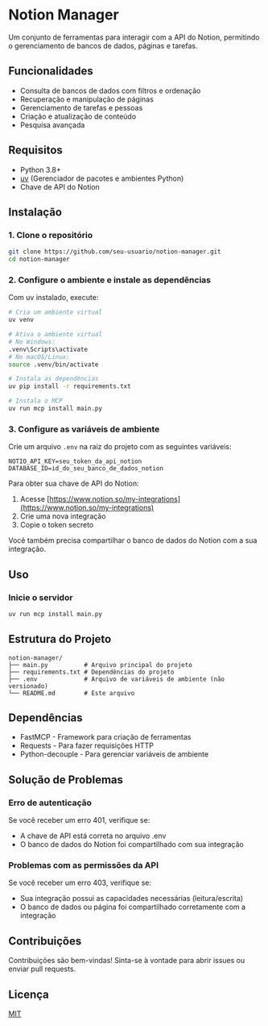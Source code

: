 # Notion Manager

Um conjunto de ferramentas para interagir com a API do Notion, permitindo o gerenciamento de bancos de dados, páginas e tarefas.

## Funcionalidades

- Consulta de bancos de dados com filtros e ordenação
- Recuperação e manipulação de páginas
- Gerenciamento de tarefas e pessoas
- Criação e atualização de conteúdo
- Pesquisa avançada

## Requisitos

- Python 3.8+
- [uv](https://github.com/astral-sh/uv) (Gerenciador de pacotes e ambientes Python)
- Chave de API do Notion

## Instalação

### 1. Clone o repositório

```bash
git clone https://github.com/seu-usuario/notion-manager.git
cd notion-manager
```

### 2. Configure o ambiente e instale as dependências

Com uv instalado, execute:

```bash
# Cria um ambiente virtual
uv venv

# Ativa o ambiente virtual
# No Windows:
.venv\Scripts\activate
# No macOS/Linux:
source .venv/bin/activate

# Instala as dependências
uv pip install -r requirements.txt

# Instala o MCP
uv run mcp install main.py
```

### 3. Configure as variáveis de ambiente

Crie um arquivo `.env` na raiz do projeto com as seguintes variáveis:

```
NOTIO_API_KEY=seu_token_da_api_notion
DATABASE_ID=id_do_seu_banco_de_dados_notion
```

Para obter sua chave de API do Notion:
1. Acesse [https://www.notion.so/my-integrations](https://www.notion.so/my-integrations)
2. Crie uma nova integração
3. Copie o token secreto

Você também precisa compartilhar o banco de dados do Notion com a sua integração.

## Uso

### Inicie o servidor

```bash
uv run mcp install main.py
```


## Estrutura do Projeto

```
notion-manager/
├── main.py          # Arquivo principal do projeto
├── requirements.txt # Dependências do projeto
├── .env             # Arquivo de variáveis de ambiente (não versionado)
└── README.md        # Este arquivo
```

## Dependências

- FastMCP - Framework para criação de ferramentas
- Requests - Para fazer requisições HTTP
- Python-decouple - Para gerenciar variáveis de ambiente

## Solução de Problemas

### Erro de autenticação
Se você receber um erro 401, verifique se:
- A chave de API está correta no arquivo .env
- O banco de dados do Notion foi compartilhado com sua integração

### Problemas com as permissões da API
Se você receber um erro 403, verifique se:
- Sua integração possui as capacidades necessárias (leitura/escrita)
- O banco de dados ou página foi compartilhado corretamente com a integração

## Contribuições

Contribuições são bem-vindas! Sinta-se à vontade para abrir issues ou enviar pull requests.

## Licença

[MIT](https://choosealicense.com/licenses/mit/)